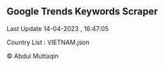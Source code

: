 

## Google Trends Keywords Scraper 
 
Last Update 14-04-2023 , 16:47:05

Country List :
VIETNAM.json



© Abdul Muttaqin 
